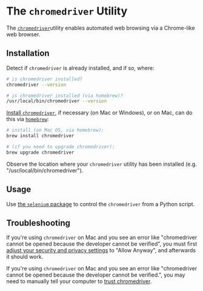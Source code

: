 # The `chromedriver` Utility

The [`chromedriver`](http://chromedriver.chromium.org)utility enables automated web browsing via a Chrome-like web browser.

## Installation

Detect if `chromedriver` is already installed, and if so, where:

```sh
# is chromedriver installed?
chromedriver --version

# is chromedriver installed (via homebrew)?
/usr/local/bin/chromedriver --version
```

[Install `chromedriver`](http://chromedriver.chromium.org/getting-started), if necessary (on Mac or Windows), or on Mac, can do this via [`homebrew`](/notes/clis/brew.md):

```sh
# install (on Mac OS, via homebrew):
brew install chromedriver

# (if you need to upgrade chromedriver):
brew upgrade chromedriver
```

Observe the location where your `chromedriver` utility has been installed (e.g. "/usr/local/bin/chromedriver").

## Usage

Use [the `selenium` package](/notes/python/packages/selenium.md) to control the `chromedriver` from a Python script.

## Troubleshooting

If you're using `chromedriver` on Mac and you see an error like "chromedriver cannot be opened because the developer cannot be verified", you must first [adjust your security  and privacy settings](https://stackoverflow.com/questions/60362018/macos-catalinav-10-15-3-error-chromedriver-cannot-be-opened-because-the-de) to "Allow Anyway", and afterwards it should work.

If you're using `chromedriver` on Mac and you see an error like "chromedriver cannot be opened because the developer cannot be verified.", you may need to manually tell your computer to [trust chromedriver](https://timonweb.com/misc/fixing-error-chromedriver-cannot-be-opened-because-the-developer-cannot-be-verified-unable-to-launch-the-chrome-browser-on-mac-os/).


